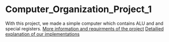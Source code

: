 # Computer_Organization_Project_1
With this project, we made a simple computer which contains ALU and and special registers.
[More information and requirments of the project](BLG222E_Project1_2023_Questions.pdf)
[Detailied explanation of our implementations](report/main.pdf)



